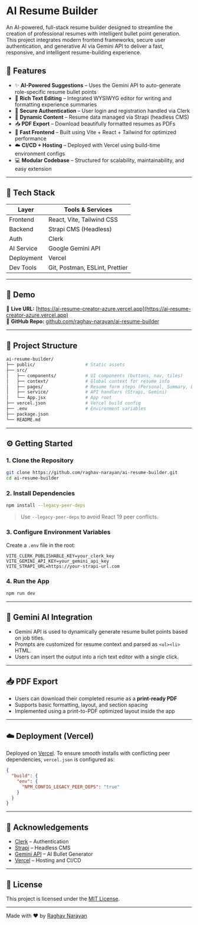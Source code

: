 # AI Resume Builder

An AI-powered, full-stack resume builder designed to streamline the creation of professional resumes with intelligent bullet point generation. This project integrates modern frontend frameworks, secure user authentication, and generative AI via Gemini API to deliver a fast, responsive, and intelligent resume-building experience.

## 🚀 Features

- ✨ **AI-Powered Suggestions** – Uses the Gemini API to auto-generate role-specific resume bullet points
- 📄 **Rich Text Editing** – Integrated WYSIWYG editor for writing and formatting experience summaries
- 🔐 **Secure Authentication** – User login and registration handled via Clerk
- 🧠 **Dynamic Content** – Resume data managed via Strapi (headless CMS)
- 📥 **PDF Export** – Download beautifully formatted resumes as PDFs
- 💨 **Fast Frontend** – Built using Vite + React + Tailwind for optimized performance
- ☁️ **CI/CD + Hosting** – Deployed with Vercel using build-time environment configs
- 💻 **Modular Codebase** – Structured for scalability, maintainability, and easy extension

---

## 🧱 Tech Stack

| Layer       | Tools & Services                                 |
|-------------|--------------------------------------------------|
| Frontend    | React, Vite, Tailwind CSS                        |
| Backend     | Strapi CMS (Headless)                           |
| Auth        | Clerk                                            |
| AI Service  | Google Gemini API                               |
| Deployment  | Vercel                                           |
| Dev Tools   | Git, Postman, ESLint, Prettier                   |

---

## 📸 Demo

🔗 **Live URL:** [https://ai-resume-creator-azure.vercel.app](https://ai-resume-creator-azure.vercel.app)  
🔗 **GitHub Repo:** [github.com/raghav-narayan/ai-resume-builder](https://github.com/raghav-narayan/ai-resume-builder)

---

## 📂 Project Structure

```bash
ai-resume-builder/
├── public/                   # Static assets
├── src/
│   ├── components/           # UI components (buttons, nav, tiles)
│   ├── context/              # Global context for resume info
│   ├── pages/                # Resume form steps (Personal, Summary, Experience)
│   ├── service/              # API handlers (Strapi, Gemini)
│   └── App.jsx               # App root
├── vercel.json               # Vercel build config
├── .env                      # Environment variables
├── package.json
└── README.md
```

---

## ⚙️ Getting Started

### 1. Clone the Repository

```bash
git clone https://github.com/raghav-narayan/ai-resume-builder.git
cd ai-resume-builder
```

### 2. Install Dependencies

```bash
npm install --legacy-peer-deps
```

> Use `--legacy-peer-deps` to avoid React 19 peer conflicts.

### 3. Configure Environment Variables

Create a `.env` file in the root:

```env
VITE_CLERK_PUBLISHABLE_KEY=your_clerk_key
VITE_GEMINI_API_KEY=your_gemini_api_key
VITE_STRAPI_URL=https://your-strapi-url.com
```

### 4. Run the App

```bash
npm run dev
```

---

## 🧠 Gemini AI Integration

- Gemini API is used to dynamically generate resume bullet points based on job titles.
- Prompts are customized for resume context and parsed as `<ul><li>` HTML.
- Users can insert the output into a rich text editor with a single click.

---

## 📥 PDF Export

- Users can download their completed resume as a **print-ready PDF**
- Supports basic formatting, layout, and section spacing
- Implemented using a print-to-PDF optimized layout inside the app

---

## ☁️ Deployment (Vercel)

Deployed on [Vercel](https://vercel.com). To ensure smooth installs with conflicting peer dependencies, `vercel.json` is configured as:

```json
{
  "build": {
    "env": {
      "NPM_CONFIG_LEGACY_PEER_DEPS": "true"
    }
  }
}
```

---

## 🙌 Acknowledgements

- [Clerk](https://clerk.dev) – Authentication
- [Strapi](https://strapi.io) – Headless CMS
- [Gemini API](https://ai.google.dev/gemini-api/docs) – AI Bullet Generator
- [Vercel](https://vercel.com) – Hosting and CI/CD

---

## 📄 License

This project is licensed under the [MIT License](LICENSE).

---

Made with ❤️ by [Raghav Narayan](https://github.com/raghav-narayan)
